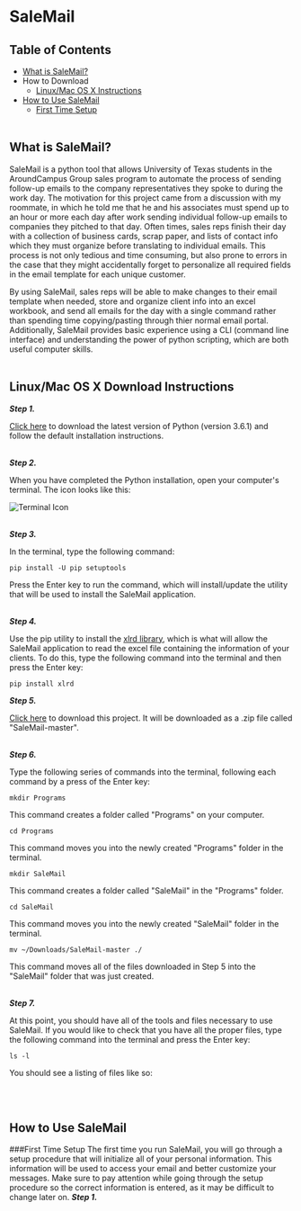 # SaleMail

## Table of Contents

  * [What is SaleMail?](#what-is-salemail)
  * How to Download
    * [Linux/Mac OS X Instructions](#linuxmac-os-x-download-instructions)
  * [How to Use SaleMail](#how-to-use-salemail)
    * [First Time Setup](#first-time-setup)
<br></br>

## What is SaleMail?

  SaleMail is a python tool that allows University of Texas students in the AroundCampus Group sales program to automate the process of sending follow-up emails to the company representatives they spoke to during the work day. The motivation for this project came from a discussion with my roommate, in which he told me that he and his associates must spend up to an hour or more each day after work sending individual follow-up emails to companies they pitched to that day. Often times, sales reps finish their day with a collection of business cards, scrap paper, and lists of contact info which they must organize before translating to individual emails. This process is not only tedious and time consuming, but also prone to errors in the case that they might accidentally forget to personalize all required fields in the email template for each unique customer.

  By using SaleMail, sales reps will be able to make changes to their email template when needed, store and organize client info into an excel workbook, and send all emails for the day with a single command rather than spending time copying/pasting through thier normal email portal. Additionally, SaleMail provides basic experience using a CLI (command line interface) and understanding the power of python scripting, which are both useful computer skills.
<br></br>

## Linux/Mac OS X Download Instructions

___Step 1.___ 

[Click here](https://www.python.org/ftp/python/3.6.1/python-3.6.1-macosx10.6.pkg) to download the latest version of Python (version 3.6.1) and follow the default installation instructions.
<br></br>

___Step 2.___ 

When you have completed the Python installation, open your computer's terminal. The icon looks like this: 

![Terminal Icon](http://media.idownloadblog.com/wp-content/uploads/2015/01/Terminal-icon-Yosemite-220x220.png)
<br></br>

___Step 3.___ 

In the terminal, type the following command:
```
pip install -U pip setuptools
```
Press the Enter key to run the command, which will install/update the utility that will be used to install the SaleMail application.
<br></br>

___Step 4.___

Use the pip utility to install the [xlrd library](https://pypi.python.org/pypi/xlrd), which is what will allow the SaleMail application to read the excel file containing the information of your clients. To do this, type the following command into the terminal and then press the Enter key:
```
pip install xlrd
```

___Step 5.___

[Click here](https://github.com/tsevans/SaleMail/archive/master.zip) to download this project. It will be downloaded as a .zip file called "SaleMail-master".
<br></br>

___Step 6.___

Type the following series of commands into the terminal, following each command by a press of the Enter key:
```
mkdir Programs
```
  This command creates a folder called "Programs" on your computer.
```
cd Programs
```
  This command moves you into the newly created "Programs" folder in the terminal.
```
mkdir SaleMail
```
  This command creates a folder called "SaleMail" in the "Programs" folder.
```
cd SaleMail
```
  This command moves you into the newly created "SaleMail" folder in the terminal.
```
mv ~/Downloads/SaleMail-master ./
```
  This command moves all of the files downloaded in Step 5 into the "SaleMail" folder that was just created.
<br></br>

___Step 7.___

At this point, you should have all of the tools and files necessary to use SaleMail. If you would like to check that you have all the proper files, type the following command into the terminal and press the Enter key:
```
ls -l
```
You should see a listing of files like so:

<br></br>

## How to Use SaleMail
  ###First Time Setup
  The first time you run SaleMail, you will go through a setup procedure that will initialize all of your personal information. This information will be used to access your email and better customize your messages. Make sure to pay attention while going through the setup procedure so the correct information is entered, as it may be difficult to change later on.
___Step 1.___ 
